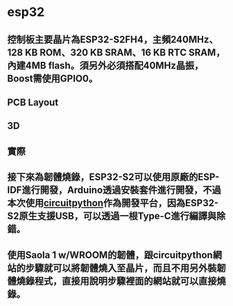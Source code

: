 # esp32
## 控制板主要晶片為ESP32-S2FH4，主頻240MHz、128 KB ROM、320 KB SRAM、16 KB RTC SRAM，內建4MB flash。須另外必須搭配40MHz晶振，Boost需使用GPIO0。
## PCB Layout
## 3D
## 實際
## 接下來為韌體燒錄，ESP32-S2可以使用原廠的ESP-IDF進行開發，Arduino透過安裝套件進行開發，不過本次使用[circuitpython](https://circuitpython.org/board/espressif_saola_1_wroom/)作為開發平台，因為ESP32-S2原生支援USB，可以透過一根Type-C進行編譯與除錯。
## 使用Saola 1 w/WROOM的韌體，跟circuitpython網站的步驟就可以將韌體燒入至晶片，而且不用另外裝韌體燒錄程式，直接用說明步驟裡面的網站就可以直接燒錄。
